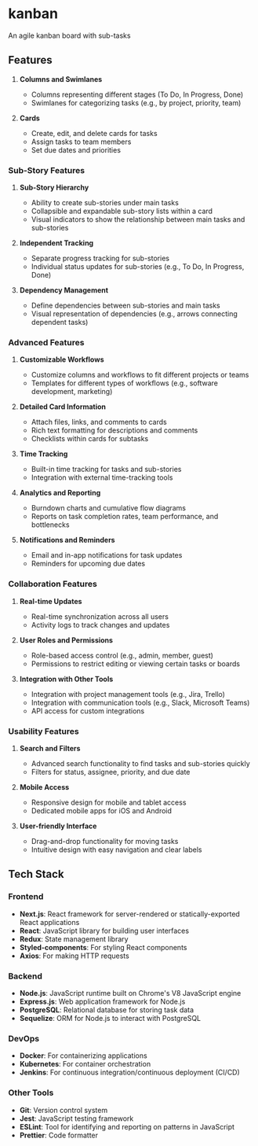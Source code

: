 # kanban
An agile kanban board with sub-tasks

## Features
1. **Columns and Swimlanes**
   - Columns representing different stages (To Do, In Progress, Done)
   - Swimlanes for categorizing tasks (e.g., by project, priority, team)

2. **Cards**
   - Create, edit, and delete cards for tasks
   - Assign tasks to team members
   - Set due dates and priorities

### Sub-Story Features
1. **Sub-Story Hierarchy**
   - Ability to create sub-stories under main tasks
   - Collapsible and expandable sub-story lists within a card
   - Visual indicators to show the relationship between main tasks and sub-stories

2. **Independent Tracking**
   - Separate progress tracking for sub-stories
   - Individual status updates for sub-stories (e.g., To Do, In Progress, Done)

3. **Dependency Management**
   - Define dependencies between sub-stories and main tasks
   - Visual representation of dependencies (e.g., arrows connecting dependent tasks)

### Advanced Features
1. **Customizable Workflows**
   - Customize columns and workflows to fit different projects or teams
   - Templates for different types of workflows (e.g., software development, marketing)

2. **Detailed Card Information**
   - Attach files, links, and comments to cards
   - Rich text formatting for descriptions and comments
   - Checklists within cards for subtasks

3. **Time Tracking**
   - Built-in time tracking for tasks and sub-stories
   - Integration with external time-tracking tools

4. **Analytics and Reporting**
   - Burndown charts and cumulative flow diagrams
   - Reports on task completion rates, team performance, and bottlenecks

5. **Notifications and Reminders**
   - Email and in-app notifications for task updates
   - Reminders for upcoming due dates

### Collaboration Features
1. **Real-time Updates**
   - Real-time synchronization across all users
   - Activity logs to track changes and updates

2. **User Roles and Permissions**
   - Role-based access control (e.g., admin, member, guest)
   - Permissions to restrict editing or viewing certain tasks or boards

3. **Integration with Other Tools**
   - Integration with project management tools (e.g., Jira, Trello)
   - Integration with communication tools (e.g., Slack, Microsoft Teams)
   - API access for custom integrations

### Usability Features
1. **Search and Filters**
   - Advanced search functionality to find tasks and sub-stories quickly
   - Filters for status, assignee, priority, and due date

2. **Mobile Access**
   - Responsive design for mobile and tablet access
   - Dedicated mobile apps for iOS and Android

3. **User-friendly Interface**
   - Drag-and-drop functionality for moving tasks
   - Intuitive design with easy navigation and clear labels

## Tech Stack

### Frontend
- **Next.js**: React framework for server-rendered or statically-exported React applications
- **React**: JavaScript library for building user interfaces
- **Redux**: State management library
- **Styled-components**: For styling React components
- **Axios**: For making HTTP requests

### Backend
- **Node.js**: JavaScript runtime built on Chrome's V8 JavaScript engine
- **Express.js**: Web application framework for Node.js
- **PostgreSQL**: Relational database for storing task data
- **Sequelize**: ORM for Node.js to interact with PostgreSQL

### DevOps
- **Docker**: For containerizing applications
- **Kubernetes**: For container orchestration
- **Jenkins**: For continuous integration/continuous deployment (CI/CD)

### Other Tools
- **Git**: Version control system
- **Jest**: JavaScript testing framework
- **ESLint**: Tool for identifying and reporting on patterns in JavaScript
- **Prettier**: Code formatter